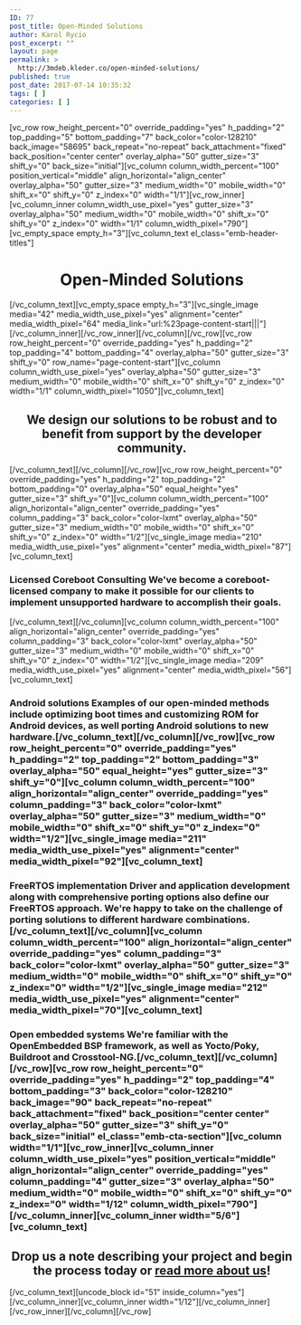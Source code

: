 ```yaml
---
ID: 77
post_title: Open-Minded Solutions
author: Karol Rycio
post_excerpt: ""
layout: page
permalink: >
  http://3mdeb.kleder.co/open-minded-solutions/
published: true
post_date: 2017-07-14 10:35:32
tags: [ ]
categories: [ ]
---
```

[vc_row row_height_percent="0" override_padding="yes" h_padding="2" top_padding="5" bottom_padding="7" back_color="color-128210" back_image="58695" back_repeat="no-repeat" back_attachment="fixed" back_position="center center" overlay_alpha="50" gutter_size="3" shift_y="0" back_size="initial"][vc_column column_width_percent="100" position_vertical="middle" align_horizontal="align_center" overlay_alpha="50" gutter_size="3" medium_width="0" mobile_width="0" shift_x="0" shift_y="0" z_index="0" width="1/1"][vc_row_inner][vc_column_inner column_width_use_pixel="yes" gutter_size="3" overlay_alpha="50" medium_width="0" mobile_width="0" shift_x="0" shift_y="0" z_index="0" width="1/1" column_width_pixel="790"][vc_empty_space empty_h="3"][vc_column_text el_class="emb-header-titles"]

<h1 style="text-align: center">Open-Minded Solutions</h1>

[/vc_column_text][vc_empty_space empty_h="3"][vc_single_image media="42" media_width_use_pixel="yes" alignment="center" media_width_pixel="64" media_link="url:%23page-content-start|||"][/vc_column_inner][/vc_row_inner][/vc_column][/vc_row][vc_row row_height_percent="0" override_padding="yes" h_padding="2" top_padding="4" bottom_padding="4" overlay_alpha="50" gutter_size="3" shift_y="0" row_name="page-content-start"][vc_column column_width_use_pixel="yes" overlay_alpha="50" gutter_size="3" medium_width="0" mobile_width="0" shift_x="0" shift_y="0" z_index="0" width="1/1" column_width_pixel="1050"][vc_column_text]

<h2 style="text-align: center">We design our solutions to be robust and to benefit from support by the developer community.</h2>

[/vc_column_text][/vc_column][/vc_row][vc_row row_height_percent="0" override_padding="yes" h_padding="2" top_padding="2" bottom_padding="0" overlay_alpha="50" equal_height="yes" gutter_size="3" shift_y="0"][vc_column column_width_percent="100" align_horizontal="align_center" override_padding="yes" column_padding="3" back_color="color-lxmt" overlay_alpha="50" gutter_size="3" medium_width="0" mobile_width="0" shift_x="0" shift_y="0" z_index="0" width="1/2"][vc_single_image media="210" media_width_use_pixel="yes" alignment="center" media_width_pixel="87"][vc_column_text]

<h3>Licensed Coreboot Consulting We've become a coreboot-licensed company to make it possible for our clients to implement unsupported hardware to accomplish their goals.</h3>

[/vc_column_text][/vc_column][vc_column column_width_percent="100" align_horizontal="align_center" override_padding="yes" column_padding="3" back_color="color-lxmt" overlay_alpha="50" gutter_size="3" medium_width="0" mobile_width="0" shift_x="0" shift_y="0" z_index="0" width="1/2"][vc_single_image media="209" media_width_use_pixel="yes" alignment="center" media_width_pixel="56"][vc_column_text]

<h3>Android solutions Examples of our open-minded methods include optimizing boot times and customizing ROM for Android devices, as well porting Android solutions to new hardware.[/vc_column_text][/vc_column][/vc_row][vc_row row_height_percent="0" override_padding="yes" h_padding="2" top_padding="2" bottom_padding="3" overlay_alpha="50" equal_height="yes" gutter_size="3" shift_y="0"][vc_column column_width_percent="100" align_horizontal="align_center" override_padding="yes" column_padding="3" back_color="color-lxmt" overlay_alpha="50" gutter_size="3" medium_width="0" mobile_width="0" shift_x="0" shift_y="0" z_index="0" width="1/2"][vc_single_image media="211" media_width_use_pixel="yes" alignment="center" media_width_pixel="92"][vc_column_text]</h3>

<h3>FreeRTOS implementation Driver and application development along with comprehensive porting options also define our FreeRTOS approach. We're happy to take on the challenge of porting solutions to different hardware combinations.[/vc_column_text][/vc_column][vc_column column_width_percent="100" align_horizontal="align_center" override_padding="yes" column_padding="3" back_color="color-lxmt" overlay_alpha="50" gutter_size="3" medium_width="0" mobile_width="0" shift_x="0" shift_y="0" z_index="0" width="1/2"][vc_single_image media="212" media_width_use_pixel="yes" alignment="center" media_width_pixel="70"][vc_column_text]</h3>

<h3>Open embedded systems We're familiar with the OpenEmbedded BSP framework, as well as Yocto/Poky, Buildroot and Crosstool-NG.[/vc_column_text][/vc_column][/vc_row][vc_row row_height_percent="0" override_padding="yes" h_padding="2" top_padding="4" bottom_padding="3" back_color="color-128210" back_image="90" back_repeat="no-repeat" back_attachment="fixed" back_position="center center" overlay_alpha="50" gutter_size="3" shift_y="0" back_size="initial" el_class="emb-cta-section"][vc_column width="1/1"][vc_row_inner][vc_column_inner column_width_use_pixel="yes" position_vertical="middle" align_horizontal="align_center" override_padding="yes" column_padding="4" gutter_size="3" overlay_alpha="50" medium_width="0" mobile_width="0" shift_x="0" shift_y="0" z_index="0" width="1/12" column_width_pixel="790"][/vc_column_inner][vc_column_inner width="5/6"][vc_column_text]</h3>

<h2 style="text-align: center">Drop us a note describing your project and begin the process today or <a href="http://3mdeb.kleder.co/about-us/">read more about us</a>!</h2>

[/vc_column_text][uncode_block id="51" inside_column="yes"][/vc_column_inner][vc_column_inner width="1/12"][/vc_column_inner][/vc_row_inner][/vc_column][/vc_row]